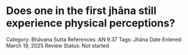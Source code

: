 # Does one in the first jhāna still experience physical perceptions?

Category: Bhāvana
Sutta References: AN 9.37
Tags: Jhāna
Date Entered: March 19, 2025
Review Status: Not started